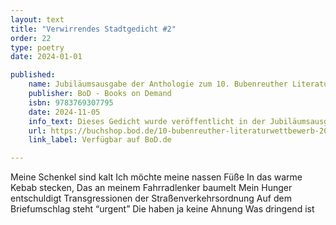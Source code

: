 ```yaml
---
layout: text
title: "Verwirrendes Stadtgedicht #2"
order: 22
type: poetry
date: 2024-01-01

published:
    name: Jubiläumsausgabe der Anthologie zum 10. Bubenreuther Literaturwettbewerb 2024
    publisher: BoD - Books on Demand
    isbn: 9783769307795
    date: 2024-11-05
    info_text: Dieses Gedicht wurde veröffentlicht in der Jubiläumsausgabe der Anthologie zum 10. Bubenreuther Literaturwettbewerb 2024
    url: https://buchshop.bod.de/10-bubenreuther-literaturwettbewerb-2024-christoph-maria-liegener-hrsg-9783769307795
    link_label: Verfügbar auf BoD.de

---
```


Meine Schenkel sind kalt
Ich möchte meine nassen Füße
In das warme Kebab stecken,
Das an meinem Fahrradlenker baumelt
Mein Hunger entschuldigt 
Transgressionen 
der Straßenverkehrsordnung
Auf dem Briefumschlag steht “urgent”
Die haben ja keine Ahnung
Was dringend ist